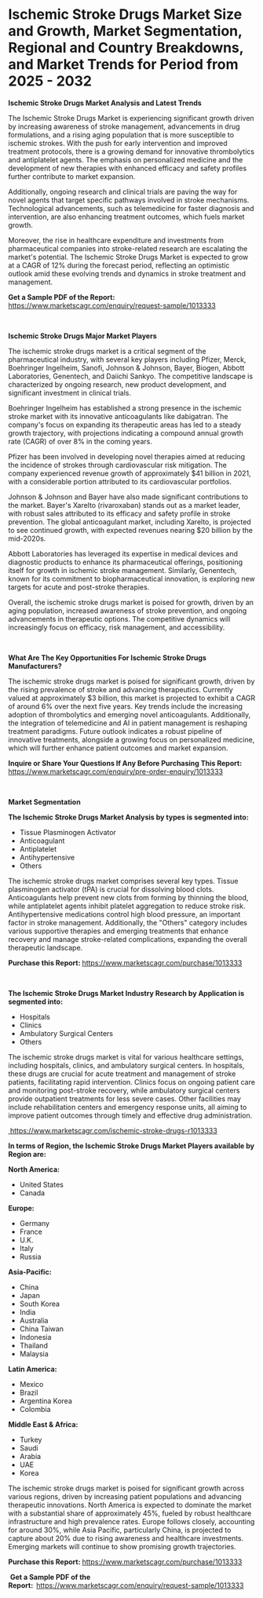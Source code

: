 <p><h1>Ischemic Stroke Drugs Market Size and Growth, Market Segmentation, Regional and Country Breakdowns, and Market Trends for Period from 2025 -  2032</h1></p><p><strong>Ischemic Stroke Drugs Market Analysis and Latest Trends</strong></p>
<p><p>The Ischemic Stroke Drugs Market is experiencing significant growth driven by increasing awareness of stroke management, advancements in drug formulations, and a rising aging population that is more susceptible to ischemic strokes. With the push for early intervention and improved treatment protocols, there is a growing demand for innovative thrombolytics and antiplatelet agents. The emphasis on personalized medicine and the development of new therapies with enhanced efficacy and safety profiles further contribute to market expansion.</p><p>Additionally, ongoing research and clinical trials are paving the way for novel agents that target specific pathways involved in stroke mechanisms. Technological advancements, such as telemedicine for faster diagnosis and intervention, are also enhancing treatment outcomes, which fuels market growth. </p><p>Moreover, the rise in healthcare expenditure and investments from pharmaceutical companies into stroke-related research are escalating the market's potential. The Ischemic Stroke Drugs Market is expected to grow at a CAGR of 12% during the forecast period, reflecting an optimistic outlook amid these evolving trends and dynamics in stroke treatment and management.</p></p>
<p><strong>Get a Sample PDF of the Report:&nbsp;</strong> <a href="https://www.marketscagr.com/enquiry/request-sample/1013333?utm_campaign=3548&utm_medium=2&utm_source=Github&utm_content=ia&utm_term=17042025&utm_id=ischemic-stroke-drugs">https://www.marketscagr.com/enquiry/request-sample/1013333</a></p>
<p>&nbsp;</p>
<p><strong>Ischemic Stroke Drugs Major Market Players</strong></p>
<p><p>The ischemic stroke drugs market is a critical segment of the pharmaceutical industry, with several key players including Pfizer, Merck, Boehringer Ingelheim, Sanofi, Johnson & Johnson, Bayer, Biogen, Abbott Laboratories, Genentech, and Daiichi Sankyo. The competitive landscape is characterized by ongoing research, new product development, and significant investment in clinical trials.</p><p>Boehringer Ingelheim has established a strong presence in the ischemic stroke market with its innovative anticoagulants like dabigatran. The company's focus on expanding its therapeutic areas has led to a steady growth trajectory, with projections indicating a compound annual growth rate (CAGR) of over 8% in the coming years.</p><p>Pfizer has been involved in developing novel therapies aimed at reducing the incidence of strokes through cardiovascular risk mitigation. The company experienced revenue growth of approximately $41 billion in 2021, with a considerable portion attributed to its cardiovascular portfolios.</p><p>Johnson & Johnson and Bayer have also made significant contributions to the market. Bayer's Xarelto (rivaroxaban) stands out as a market leader, with robust sales attributed to its efficacy and safety profile in stroke prevention. The global anticoagulant market, including Xarelto, is projected to see continued growth, with expected revenues nearing $20 billion by the mid-2020s.</p><p>Abbott Laboratories has leveraged its expertise in medical devices and diagnostic products to enhance its pharmaceutical offerings, positioning itself for growth in ischemic stroke management. Similarly, Genentech, known for its commitment to biopharmaceutical innovation, is exploring new targets for acute and post-stroke therapies.</p><p>Overall, the ischemic stroke drugs market is poised for growth, driven by an aging population, increased awareness of stroke prevention, and ongoing advancements in therapeutic options. The competitive dynamics will increasingly focus on efficacy, risk management, and accessibility.</p></p>
<p>&nbsp;</p>
<p><strong>What Are The Key Opportunities For Ischemic Stroke Drugs Manufacturers?</strong></p>
<p><p>The ischemic stroke drugs market is poised for significant growth, driven by the rising prevalence of stroke and advancing therapeutics. Currently valued at approximately $3 billion, this market is projected to exhibit a CAGR of around 6% over the next five years. Key trends include the increasing adoption of thrombolytics and emerging novel anticoagulants. Additionally, the integration of telemedicine and AI in patient management is reshaping treatment paradigms. Future outlook indicates a robust pipeline of innovative treatments, alongside a growing focus on personalized medicine, which will further enhance patient outcomes and market expansion.</p></p>
<p><strong>Inquire or Share Your Questions If Any Before Purchasing This Report:</strong> <a href="https://www.marketscagr.com/enquiry/pre-order-enquiry/1013333?utm_campaign=3548&utm_medium=2&utm_source=Github&utm_content=ia&utm_term=17042025&utm_id=ischemic-stroke-drugs">https://www.marketscagr.com/enquiry/pre-order-enquiry/1013333</a></p>
<p>&nbsp;</p>
<p><strong>Market Segmentation</strong></p>
<p><strong>The Ischemic Stroke Drugs Market Analysis by types is segmented into:</strong></p>
<p><ul><li>Tissue Plasminogen Activator</li><li>Anticoagulant</li><li>Antiplatelet</li><li>Antihypertensive</li><li>Others</li></ul></p>
<p><p>The ischemic stroke drugs market comprises several key types. Tissue plasminogen activator (tPA) is crucial for dissolving blood clots. Anticoagulants help prevent new clots from forming by thinning the blood, while antiplatelet agents inhibit platelet aggregation to reduce stroke risk. Antihypertensive medications control high blood pressure, an important factor in stroke management. Additionally, the "Others" category includes various supportive therapies and emerging treatments that enhance recovery and manage stroke-related complications, expanding the overall therapeutic landscape.</p></p>
<p><strong>Purchase this Report:&nbsp;</strong><a href="https://www.marketscagr.com/purchase/1013333?utm_campaign=3548&utm_medium=2&utm_source=Github&utm_content=ia&utm_term=17042025&utm_id=ischemic-stroke-drugs">https://www.marketscagr.com/purchase/1013333</a></p>
<p>&nbsp;</p>
<p><strong>The Ischemic Stroke Drugs Market Industry Research by Application is segmented into:</strong></p>
<p><ul><li>Hospitals</li><li>Clinics</li><li>Ambulatory Surgical Centers</li><li>Others</li></ul></p>
<p><p>The ischemic stroke drugs market is vital for various healthcare settings, including hospitals, clinics, and ambulatory surgical centers. In hospitals, these drugs are crucial for acute treatment and management of stroke patients, facilitating rapid intervention. Clinics focus on ongoing patient care and monitoring post-stroke recovery, while ambulatory surgical centers provide outpatient treatments for less severe cases. Other facilities may include rehabilitation centers and emergency response units, all aiming to improve patient outcomes through timely and effective drug administration.</p></p>
<p><a href="https://www.marketscagr.com/ischemic-stroke-drugs-r1013333?utm_campaign=3548&utm_medium=2&utm_source=Github&utm_content=ia&utm_term=17042025&utm_id=ischemic-stroke-drugs">&nbsp;https://www.marketscagr.com/ischemic-stroke-drugs-r1013333</a></p>
<p><strong>In terms of Region, the Ischemic Stroke Drugs Market Players available by Region are:</strong></p>
<p>
    <p> <strong> North America: </strong>
        <ul>
            <li>United States</li>
            <li>Canada</li>
        </ul>
        </p> 
    <p> <strong> Europe: </strong>
        <ul>
            <li>Germany</li>
            <li>France</li>
            <li>U.K.</li>
            <li>Italy</li>
            <li>Russia</li>
        </ul>
        </p> 
    <p> <strong> Asia-Pacific: </strong>
        <ul>
            <li>China</li>
            <li>Japan</li>
            <li>South Korea</li>
            <li>India</li>
            <li>Australia</li>
            <li>China Taiwan</li>
            <li>Indonesia</li>
            <li>Thailand</li>
            <li>Malaysia</li>
        </ul>
        </p> 
    <p> <strong> Latin America: </strong>
        <ul>
            <li>Mexico</li>
            <li>Brazil</li>
            <li>Argentina Korea</li>
            <li>Colombia</li>
        </ul>
        </p> 
    <p> <strong> Middle East & Africa: </strong>
        <ul>
            <li>Turkey</li>
            <li>Saudi</li>
            <li>Arabia</li>
            <li>UAE</li>
            <li>Korea</li>
        </ul>
    </p>
    </p>
<p><p>The ischemic stroke drugs market is poised for significant growth across various regions, driven by increasing patient populations and advancing therapeutic innovations. North America is expected to dominate the market with a substantial share of approximately 45%, fueled by robust healthcare infrastructure and high prevalence rates. Europe follows closely, accounting for around 30%, while Asia Pacific, particularly China, is projected to capture about 20% due to rising awareness and healthcare investments. Emerging markets will continue to show promising growth trajectories.</p></p>
<p><strong>Purchase this Report: </strong><a href="https://www.marketscagr.com/purchase/1013333?utm_campaign=3548&utm_medium=2&utm_source=Github&utm_content=ia&utm_term=17042025&utm_id=ischemic-stroke-drugs">https://www.marketscagr.com/purchase/1013333</a></p>
<p>&nbsp;<strong>Get a Sample PDF of the Report:&nbsp;&nbsp;</strong><a href="https://www.marketscagr.com/enquiry/request-sample/1013333?utm_campaign=3548&utm_medium=2&utm_source=Github&utm_content=ia&utm_term=17042025&utm_id=ischemic-stroke-drugs">https://www.marketscagr.com/enquiry/request-sample/1013333</a></p>
<p><strong></strong></p>
<p><p></p><p></p><p></p></p>